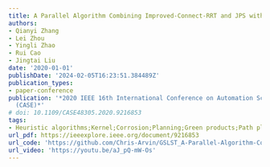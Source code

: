 ```yaml
---
title: A Parallel Algorithm Combining Improved-Connect-RRT and JPS with Closed-operation
authors:
- Qianyi Zhang
- Lei Zhou
- Yingli Zhao
- Rui Cao
- Jingtai Liu
date: '2020-01-01'
publishDate: '2024-02-05T16:23:51.384489Z'
publication_types:
- paper-conference
publication: '*2020 IEEE 16th International Conference on Automation Science and Engineering
  (CASE)*'
# doi: 10.1109/CASE48305.2020.9216853
tags:
- Heuristic algorithms;Kernel;Corrosion;Planning;Green products;Path planning;Robots
url_pdf: https://ieeexplore.ieee.org/document/9216853
url_code: 'https://github.com/Chris-Arvin/GSLST_A-Parallel-Algorithm-Combining-Improved-Connect-RRT-and-JPS-with-Closed-Operation'
url_video: 'https://youtu.be/aJ_pQ-mW-Os'
---
```

